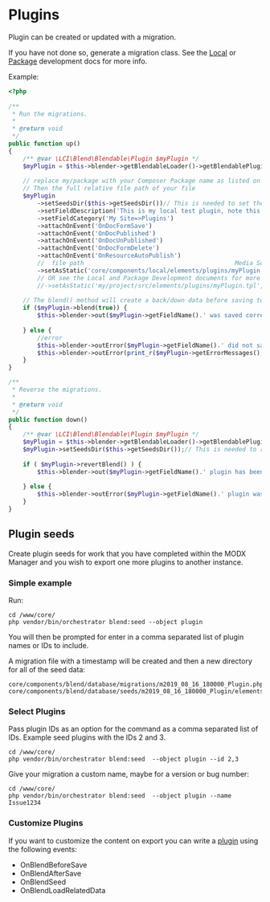 # Plugins

Plugin can be created or updated with a migration. 

If you have not done so, generate a migration class. See the [Local](../local-development.md) or 
[Package](../package-development.md) development docs for more info.

Example:

```php
<?php
    
/**
 * Run the migrations.
 *
 * @return void
 */
public function up()
{
    /** @var \LCI\Blend\Blendable\Plugin $myPlugin */
    $myPlugin = $this->blender->getBlendableLoader()->getBlendablePlugin('myPlugin');
    
    // replace my/package with your Composer Package name as listed on your composer.json file
    // Then the full relative file path of your file
    $myPlugin
        ->setSeedsDir($this->getSeedsDir())// This is needed to set the down() data
        ->setFieldDescription('This is my local test plugin, note this is limited to 255 or something')
        ->setFieldCategory('My Site=>Plugins')
        ->attachOnEvent('OnDocFormSave')
        ->attachOnEvent('OnDocPublished')
        ->attachOnEvent('OnDocUnPublished')
        ->attachOnEvent('OnDocFormDelete')
        ->attachOnEvent('OnResourceAutoPublish')
        //  file path                                          Media Source name, assuming you do not change the default MODX file system media source:
        ->setAsStatic('core/components/local/elements/plugins/myPlugin.tpl', 'filesystem');
        // OR see the Local and Package Development documents for more info
        //->setAsStatic('my/project/src/elements/plugins/myPlugin.tpl','orchestrator');
    
    // The blend() method will create a back/down data before saving to allow for easy revert with the revertBlend method
    if ($myPlugin->blend(true)) {
        $this->blender->out($myPlugin->getFieldName().' was saved correctly');
    
    } else {
        //error
        $this->blender->outError($myPlugin->getFieldName().' did not save correctly ');
        $this->blender->outError(print_r($myPlugin->getErrorMessages(), true), \LCI\Blend\Blender::VERBOSITY_DEBUG);
    }
}

/**
 * Reverse the migrations.
 *
 * @return void
 */
public function down()
{
    /** @var \LCI\Blend\Blendable\Plugin $myPlugin */
    $myPlugin = $this->blender->getBlendableLoader()->getBlendablePlugin('myPlugin');
    $myPlugin->setSeedsDir($this->getSeedsDir());// This is needed to retrieve the down data
    
    if ( $myPlugin->revertBlend() ) {
        $this->blender->out($myPlugin->getFieldName().' plugin has been reverted to '.$this->getSeedsDir());
    
    } else {
        $this->blender->outError($myPlugin->getFieldName().' plugin was not reverted');
    }
}
```

## Plugin seeds

Create plugin seeds for work that you have completed within the MODX Manager and you wish to export one more plugins
to another instance.

### Simple example

Run:
```
cd /www/core/
php vendor/bin/orchestrator blend:seed --object plugin
```  
You will then be prompted for enter in a comma separated list of plugin names or IDs to include.

A migration file with a timestamp will be created and then a new directory for all of the seed data:
```
core/components/blend/database/migrations/m2019_08_16_180000_Plugin.php
core/components/blend/database/seeds/m2019_08_16_180000_Plugin/elements
```

### Select Plugins

Pass plugin IDs as an option for the command as a comma separated list of IDs. Example seed plugins with the IDs 2 and 3.
```
cd /www/core/
php vendor/bin/orchestrator blend:seed  --object plugin --id 2,3
```

Give your migration a custom name, maybe for a version or bug number:  
```
cd /www/core/
php vendor/bin/orchestrator blend:seed  --object plugin --name Issue1234
```

### Customize Plugins

If you want to customize the content on export you can write a 
[plugin](https://docs.modx.com/revolution/2.x/developing-in-modx/basic-development/plugins) using the following events:

 - OnBlendBeforeSave
 - OnBlendAfterSave
 - OnBlendSeed
 - OnBlendLoadRelatedData
